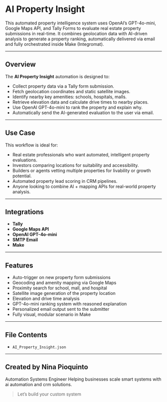 # AI Property Insight

This automated property intelligence system uses OpenAI’s GPT-4o-mini, Google Maps API, and Tally Forms to evaluate real estate property submissions in real-time. It combines geolocation data with AI-driven analysis to generate a property ranking, automatically delivered via email and fully orchestrated inside Make (Integromat).

---

##  Overview

The **AI Property Insight** automation is designed to:
- Collect property data via a Tally form submission.
- Fetch geolocation coordinates and static satellite images.
- Identify nearby key amenities: schools, hospitals, malls.
- Retrieve elevation data and calculate drive times to nearby places.
- Use OpenAI GPT-4o-mini to rank the property and explain why.
- Automatically send the AI-generated evaluation to the user via email.

---

##  Use Case

This workflow is ideal for:
- Real estate professionals who want automated, intelligent property evaluations.
- Investors comparing locations for suitability and accessibility.
- Builders or agents vetting multiple properties for livability or growth potential.
- Automated property lead scoring in CRM pipelines.
- Anyone looking to combine AI + mapping APIs for real-world property analysis.

---

##  Integrations

- **Tally**
- **Google Maps API** 
- **OpenAI GPT-4o-mini** 
- **SMTP Email** 
- **Make**

---

##  Features

- Auto-trigger on new property form submissions
- Geocoding and amenity mapping via Google Maps
- Proximity search for school, mall, and hospital
- Satellite image generation of the property location
- Elevation and drive time analysis
- GPT-4o-mini ranking system with reasoned explanation
- Personalized email output sent to the submitter
- Fully visual, modular scenario in Make

---

##  File Contents

- `AI_Property_Insight.json`

---


##  Created by Nina Pioquinto

Automation Systems Engineer 
Helping businesses scale smart systems with ai automation and crm solutions.

> Let’s build your custom system

